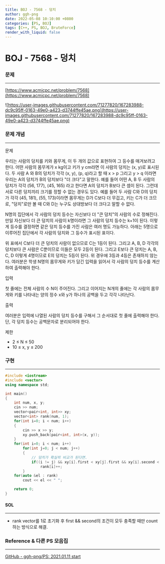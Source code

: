 ```yaml
---
title: BOJ - 7568 - 덩치
author: ggh-png
date: 2022-05-08 10:10:00 +0800
categories: [PS, BOJ]
tags: [C++, PS, BOJ, BruteForce]
render_with_liquid: false
---
```


# BOJ - 7568 - 덩치

### 문제

---

[https://www.acmicpc.net/problem/7568](https://www.acmicpc.net/problem/7568)

![https://user-images.githubusercontent.com/71277820/167283988-dc9c95ff-0163-49e0-a423-d3744ffe45ae.png](https://user-images.githubusercontent.com/71277820/167283988-dc9c95ff-0163-49e0-a423-d3744ffe45ae.png)

### 문제 개념

---

문제

우리는 사람의 덩치를 키와 몸무게, 이 두 개의 값으로 표현하여 그 등수를 매겨보려고 한다. 어떤 사람의 몸무게가 x kg이고 키가 y cm라면 이 사람의 덩치는 (x, y)로 표시된다. 두 사람 A 와 B의 덩치가 각각 (x, y), (p, q)라고 할 때 x > p 그리고 y > q 이라면 우리는 A의 덩치가 B의 덩치보다 "더 크다"고 말한다. 예를 들어 어떤 A, B 두 사람의 덩치가 각각 (56, 177), (45, 165) 라고 한다면 A의 덩치가 B보다 큰 셈이 된다. 그런데 서로 다른 덩치끼리 크기를 정할 수 없는 경우도 있다. 예를 들어 두 사람 C와 D의 덩치가 각각 (45, 181), (55, 173)이라면 몸무게는 D가 C보다 더 무겁고, 키는 C가 더 크므로, "덩치"로만 볼 때 C와 D는 누구도 상대방보다 더 크다고 말할 수 없다.

N명의 집단에서 각 사람의 덩치 등수는 자신보다 더 "큰 덩치"의 사람의 수로 정해진다. 만일 자신보다 더 큰 덩치의 사람이 k명이라면 그 사람의 덩치 등수는 k+1이 된다. 이렇게 등수를 결정하면 같은 덩치 등수를 가진 사람은 여러 명도 가능하다. 아래는 5명으로 이루어진 집단에서 각 사람의 덩치와 그 등수가 표시된 표이다.

위 표에서 C보다 더 큰 덩치의 사람이 없으므로 C는 1등이 된다. 그리고 A, B, D 각각의 덩치보다 큰 사람은 C뿐이므로 이들은 모두 2등이 된다. 그리고 E보다 큰 덩치는 A, B, C, D 이렇게 4명이므로 E의 덩치는 5등이 된다. 위 경우에 3등과 4등은 존재하지 않는다. 여러분은 학생 N명의 몸무게와 키가 담긴 입력을 읽어서 각 사람의 덩치 등수를 계산하여 출력해야 한다.

입력

첫 줄에는 전체 사람의 수 N이 주어진다. 그리고 이어지는 N개의 줄에는 각 사람의 몸무게와 키를 나타내는 양의 정수 x와 y가 하나의 공백을 두고 각각 나타난다.

출력

여러분은 입력에 나열된 사람의 덩치 등수를 구해서 그 순서대로 첫 줄에 출력해야 한다. 단, 각 덩치 등수는 공백문자로 분리되어야 한다.

제한

- 2 ≤ N ≤ 50
- 10 ≤ x, y ≤ 200

### 구현

---

```cpp
#include <iostream>
#include <vector>
using namespace std;

int main()
{
    int num, x, y;
    cin >> num;
    vector<pair<int, int>> xy;
    vector<int> rank(num, 1);
    for(int i=0; i < num; i++)
    {
        cin >> x >> y;
        xy.push_back(pair<int, int>(x, y));
    }
    for(int i=0; i < num; i++)
        for(int j=0; j < num; j++)
        {
            // 덩치가 확실히 비교가 된다면. 
            if((i != j) && xy[i].first < xy[j].first && xy[i].second < xy[j].second)
                rank[i]++;     
        }
    for(auto &el : rank)
        cout << el << " ";

    return 0;
}
```

#### SOL

---

- rank vector를 1로 초기화 후 first && second의 조건이 모두 충족할 때만 count 하는 방식으로 해결.

### Reference & 다른 PS 모음집

---

[GitHub - ggh-png/PS: 2021.01.11 start](https://github.com/ggh-png/PS)